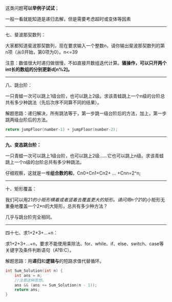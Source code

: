 这类问题**可以举例子试试**；

一般一看就能知道是递归去解，但是需要考虑超时或变体等因素

***

七、斐波那契数列：

大家都知道斐波那契数列，现在要求输入一个整数n，请你输出斐波那契数列的第n项（从0开始，第0项为0）。n<=39



注意：数值很大时递归做很慢，不如直接开数组迭代计算。**骚操作，可以只开两个int长的数组的分别更新d[n%2]。**



***

八、跳台阶：

一只青蛙一次可以跳上1级台阶，也可以跳上2级。求该青蛙跳上一个n级的台阶总共有多少种跳法（先后次序不同算不同的结果）。



解题思路：递归解决，所有跳法等于，第一步跳一级台阶后的方法，加上，第一步跳两级台阶后的方法。

```C++
return jumpFloor(number-1) + jumpFloor(number-2); 
```



***

**九、变态跳台阶：**

一只青蛙一次可以跳上1级台阶，也可以跳上2级……它也可以跳上n级。求该青蛙跳上一个n级的台阶总共有多少种跳法。



仔细观察，这就是一堆**组合数的和**，Cn0+Cn1+Cn2+ ... +Cnn=2^n;



***

十、矩形覆盖：

我们可以用2*1的小矩形横着或者竖着去覆盖更大的矩形。请问用n个2*1的小矩形无重叠地覆盖一个2*n的大矩形，总共有多少种方法？



几乎与跳台阶完全相同。



***

四十七、求1+2+3+...+n：

求1+2+3+...+n，要求不能使用乘除法、for、while、if、else、switch、case等关键字及条件判断语句（A?B:C）。



解题思路：用**递归**和**逻辑与**的短路求值代替循环。

```C++
int Sum_Solution(int n) {     
    int ans = n;       
    //注意这种思想。    
    ans && (ans += Sum_Solution(n - 1));   
    return ans;    
} 
```

